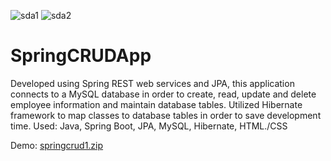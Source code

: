 ![sda1](https://user-images.githubusercontent.com/45776810/167226633-a819a6b4-b434-4e62-8760-40ddffda3f68.png)
![sda2](https://user-images.githubusercontent.com/45776810/167226646-161c7958-2305-4d23-b3fc-bec9fa2813e1.png)
# SpringCRUDApp
Developed using Spring REST web services and JPA, this application connects to a MySQL database in order to create, read, 
update and delete employee information and maintain database tables. Utilized Hibernate framework to map classes to database tables in order to save development time.
Used: Java, Spring Boot, JPA, MySQL, Hibernate, HTML./CSS

Demo: 
[springcrud1.zip](https://github.com/tparris4/SpringCRUDApp/files/7938033/springcrud1.zip)
